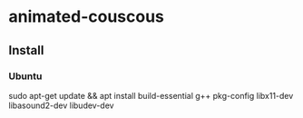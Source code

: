 # animated-couscous

## Install

### Ubuntu

sudo apt-get update && apt install build-essential g++ pkg-config libx11-dev libasound2-dev libudev-dev


